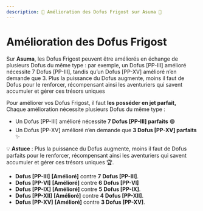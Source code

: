 ```yaml
---
description: 💠 Amélioration des Dofus Frigost sur Asuma 💠
---
```


# Amélioration des Dofus Frigost

Sur **Asuma**, les Dofus Frigost peuvent être améliorés en échange de plusieurs Dofus du même type : par exemple, un Dofus \[PP-III] amélioré nécessite 7 Dofus \[PP-III], tandis qu’un Dofus \[PP-XV] amélioré n’en demande que 3. Plus la puissance du Dofus augmente, moins il faut de Dofus pour le renforcer, récompensant ainsi les aventuriers qui savent accumuler et gérer ces trésors uniques

Pour améliorer vos Dofus Frigost, il faut **les posséder en jet parfait,**\
Chaque amélioration nécessite plusieurs Dofus du même type :

* Un Dofus \[PP-III] amélioré nécessite **7 Dofus \[PP-III] parfaits** 🟢
* Un Dofus \[PP-XV] amélioré n’en demande que **3 Dofus \[PP-XV] parfaits** ✨

💡 **Astuce** : Plus la puissance du Dofus augmente, moins il faut de Dofus parfaits pour le renforcer, récompensant ainsi les aventuriers qui savent accumuler et gérer ces trésors uniques 🏆.



* **Dofus \[PP-III]** **\[Amélioré]** contre **7** **Dofus \[PP-III]**.
* **Dofus \[PP-VI]** **\[Amélioré]** contre **6** **Dofus \[PP-VI]**
* **Dofus \[PP-IX]** **\[Amélioré]** contre **5** **Dofus \[PP-IX]**.
* **Dofus \[PP-XII]** **\[Amélioré]** contre **4** **Dofus \[PP-XII]**.
* **Dofus \[PP-XV]** **\[Amélioré]** contre **3 Dofus \[PP-XV]**.
